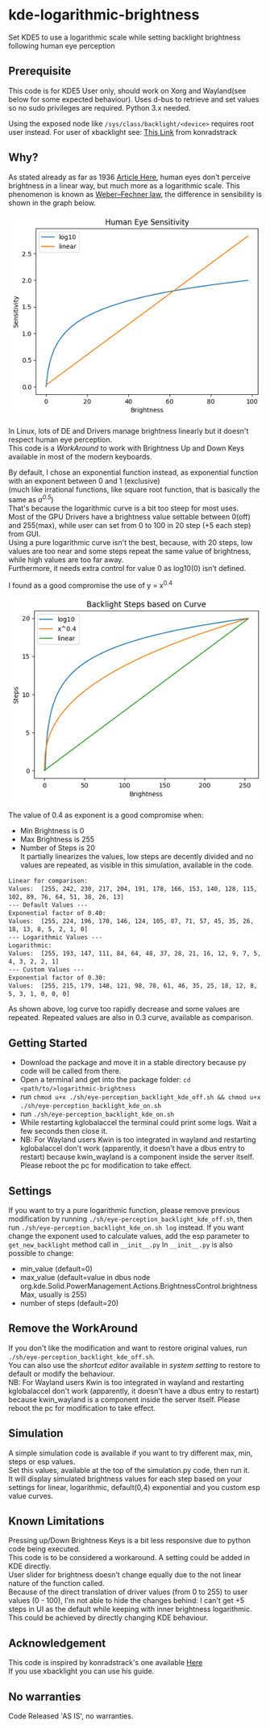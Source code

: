 # kde-logarithmic-brightness

Set KDE5 to use a logarithmic scale while setting backlight brightness following human eye perception

## Prerequisite

This code is for KDE5 User only, should work on Xorg and Wayland(see below for some expected behaviour).
Uses d-bus to retrieve and set values so no sudo privileges are required.
Python 3.x needed.

Using the exposed node like `/sys/class/backlight/<device>` requires root user instead.
For user of xbacklight see: [This Link](https://konradstrack.ninja/blog/changing-screen-brightness-in-accordance-with-human-perception/) from konradstrack

## Why?
As stated already as far as 1936 [Article Here](https://www.ncbi.nlm.nih.gov/pmc/articles/PMC2213727/), human eyes don't perceive brightness in a linear way, but much more as a logarithmic scale.
This phenomenon is known as [Weber–Fechner law](https://en.wikipedia.org/wiki/Weber%E2%80%93Fechner_law), the difference in sensibility is shown in the graph below.  
  
![Sensibility Graph](./doc/sensitivity.png "Linear vs Logarithmic Sensibility")

In Linux, lots of DE and Drivers manage brightness linearly but it doesn't respect human eye perception.  
This code is a *WorkAround* to work with Brightness Up and Down Keys available in most of the modern keyboards.  

By default, I chose an exponential function instead, as exponential function with an exponent between 0 and 1 (exclusive)  
(much like irrational functions, like square root function, that is basically the same as _a<sup>0.5</sup>_)  
That's because the logarithmic curve is a bit too steep for most uses.  
Most of the GPU Drivers have a brightness value settable between 0(off) and 255(max), while user can set from 0 to 100 in 20 step (+5 each step) from GUI.   
Using a pure logarithmic curve isn't the best, because, with 20 steps, low values are too near and some steps repeat the same value of brightness, while high values are too far away.  
Furthermore, it needs extra control for value 0 as log10(0) isn't defined.

I found as a good compromise the use of y = x<sup>0.4</sup>  
  
![Exponential vs Logarithmic](./doc/steps_brightness.png "Exp vs Logarithmic")

The value of 0.4 as exponent is a good compromise when:
- Min Brightness is 0
- Max Brightness is 255
- Number of Steps is 20  
It partially linearizes the values, low steps are decently divided and no values are repeated, as visible in this simulation, available in the code.

```
Linear for comparison:  
Values:  [255, 242, 230, 217, 204, 191, 178, 166, 153, 140, 128, 115, 102, 89, 76, 64, 51, 38, 26, 13]  
--- Default Values ---  
Exponential factor of 0.40:  
Values:  [255, 224, 196, 170, 146, 124, 105, 87, 71, 57, 45, 35, 26, 18, 13, 8, 5, 2, 1, 0]  
--- Logarithmic Values ---  
Logarithmic:  
Values:  [255, 193, 147, 111, 84, 64, 48, 37, 28, 21, 16, 12, 9, 7, 5, 4, 3, 2, 2, 1]  
--- Custom Values ---  
Exponential factor of 0.30:  
Values:  [255, 215, 179, 148, 121, 98, 78, 61, 46, 35, 25, 18, 12, 8, 5, 3, 1, 0, 0, 0]  
```

As shown above, log curve too rapidly decrease and some values are repeated. 
Repeated values are also in 0.3 curve, available as comparison.

## Getting Started

- Download the package and move it in a stable directory because py code will be called from there.
- Open a terminal and get into the package folder: `cd <path/to/>logarithmic-brightness`
- run `chmod u+x ./sh/eye-perception_backlight_kde_off.sh && chmod u+x ./sh/eye-perception_backlight_kde_on.sh`
- run `./sh/eye-perception_backlight_kde_on.sh`
- While restarting kglobalaccel the terminal could print some logs. Wait a few seconds then close it.
- NB: For Wayland users Kwin is too integrated in wayland and restarting kglobalaccel don't work (apparently, 
  it doesn't have a dbus entry to restart) because kwin_wayland is a component inside the server itself. Please reboot the pc for modification to take effect.

## Settings

If you want to try a pure logarithmic function, please remove previous modification by running `./sh/eye-perception_backlight_kde_off.sh`, then run `./sh/eye-perception_backlight_kde_on.sh log` instead.
If you want change the exponent used to calculate values, add the esp parameter to `get_new_backlight` method call in `__init__.py`
In `__init__.py` is also possible to change: 
- min_value (default=0) 
- max_value (default=value in dbus node org.kde.Solid.PowerManagement.Actions.BrightnessControl.brightnessMax, usually is 255) 
- number of steps (default=20)

## Remove the WorkAround

If you don't like the modification and want to restore original values, run `./sh/eye-perception_backlight_kde_off.sh`.  
You can also use the _shortcut editor_ available in _system setting_ to restore to default or modify the behaviour.  
NB: For Wayland users Kwin is too integrated in wayland and restarting kglobalaccel don't work (apparently,
it doesn't have a dbus entry to restart) because kwin_wayland is a component inside the server itself. Please reboot the pc for modification to take effect.

## Simulation

A simple simulation code is available if you want to try different max, min, steps or esp values.  
Set this values, available at the top of the simulation.py code, then run it.   
It will display simulated brightness values for each step based on your settings for linear, logarithmic, default(0,4) exponential and you custom esp value curves.

## Known Limitations

Pressing up/Down Brightness Keys is a bit less responsive due to python code being executed.  
This code is to be considered a workaround. A setting could be added in KDE directly.  
User slider for brightness doesn't change equally due to the not linear nature of the function called.  
Because of the direct translation of driver values (from 0 to 255) to user values (0 - 100), I'm not able to hide the changes behind: I can't get +5 steps in UI as the default while keeping with inner brightness logarithmic. 
This could be achieved by directly changing KDE behaviour.

## Acknowledgement

This code is inspired by konradstrack's one available [Here](https://konradstrack.ninja/blog/changing-screen-brightness-in-accordance-with-human-perception/)  
If you use xbacklight you can use his guide.

## No warranties
Code Released 'AS IS', no warranties.
